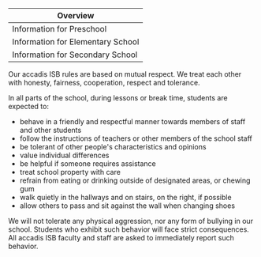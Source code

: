 | Overview |
| --- |
| Information for Preschool | yes |
| Information for Elementary School | yes |
| Information for Secondary School | yes |

Our accadis ISB rules are based on mutual respect. We treat each other with honesty, fairness, cooperation, respect and tolerance.

In all parts of the school, during lessons or break time, students are expected to:

-   behave in a friendly and respectful manner towards members of staff and other students
-   follow the instructions of teachers or other members of the school staff
-   be tolerant of other people's characteristics and opinions
-   value individual differences
-   be helpful if someone requires assistance
-   treat school property with care
-   refrain from eating or drinking outside of designated areas, or chewing gum
-   walk quietly in the hallways and on stairs, on the right, if possible
-   allow others to pass and sit against the wall when changing shoes

We will not tolerate any physical aggression, nor any form of bullying in our school. Students who exhibit such behavior will face strict consequences. All accadis ISB faculty and staff are asked to immediately report such behavior.